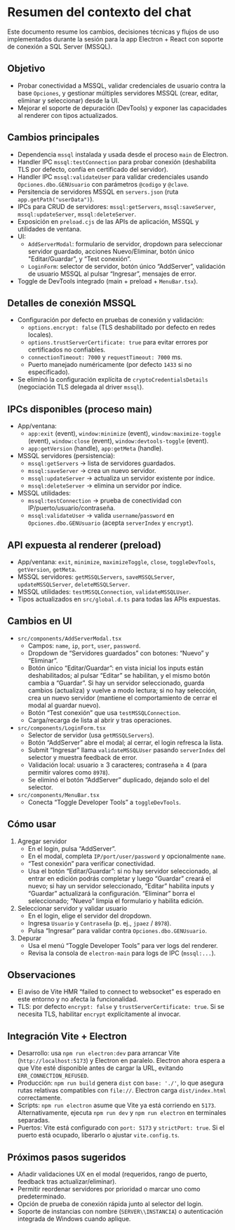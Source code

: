 # Resumen del contexto del chat

Este documento resume los cambios, decisiones técnicas y flujos de uso implementados durante la sesión para la app Electron + React con soporte de conexión a SQL Server (MSSQL).

## Objetivo
- Probar conectividad a MSSQL, validar credenciales de usuario contra la base `Opciones`, y gestionar múltiples servidores MSSQL (crear, editar, eliminar y seleccionar) desde la UI.
- Mejorar el soporte de depuración (DevTools) y exponer las capacidades al renderer con tipos actualizados.

## Cambios principales
- Dependencia `mssql` instalada y usada desde el proceso `main` de Electron.
- Handler IPC `mssql:testConnection` para probar conexión (deshabilita TLS por defecto, confía en certificado del servidor).
- Handler IPC `mssql:validateUser` para validar credenciales usando `Opciones.dbo.GENUsuario` con parámetros `@codigo` y `@clave`.
- Persitencia de servidores MSSQL en `servers.json` (ruta `app.getPath("userData")`).
- IPCs para CRUD de servidores: `mssql:getServers`, `mssql:saveServer`, `mssql:updateServer`, `mssql:deleteServer`.
- Exposición en `preload.cjs` de las APIs de aplicación, MSSQL y utilidades de ventana.
- UI:
  - `AddServerModal`: formulario de servidor, dropdown para seleccionar servidor guardado, acciones Nuevo/Eliminar, botón único "Editar/Guardar", y “Test conexión”.
  - `LoginForm`: selector de servidor, botón único “AddServer”, validación de usuario MSSQL al pulsar “Ingresar”, mensajes de error.
- Toggle de DevTools integrado (main + preload + `MenuBar.tsx`).

## Detalles de conexión MSSQL
- Configuración por defecto en pruebas de conexión y validación:
  - `options.encrypt: false` (TLS deshabilitado por defecto en redes locales).
  - `options.trustServerCertificate: true` para evitar errores por certificados no confiables.
  - `connectionTimeout: 7000` y `requestTimeout: 7000` ms.
  - Puerto manejado numéricamente (por defecto `1433` si no especificado).
- Se eliminó la configuración explícita de `cryptoCredentialsDetails` (negociación TLS delegada al driver `mssql`).

## IPCs disponibles (proceso main)
- App/ventana:
  - `app:exit` (event), `window:minimize` (event), `window:maximize-toggle` (event), `window:close` (event), `window:devtools-toggle` (event).
  - `app:getVersion` (handle), `app:getMeta` (handle).
- MSSQL servidores (persistencia):
  - `mssql:getServers` → lista de servidores guardados.
  - `mssql:saveServer` → crea un nuevo servidor.
  - `mssql:updateServer` → actualiza un servidor existente por índice.
  - `mssql:deleteServer` → elimina un servidor por índice.
- MSSQL utilidades:
  - `mssql:testConnection` → prueba de conectividad con IP/puerto/usuario/contraseña.
  - `mssql:validateUser` → valida `username`/`password` en `Opciones.dbo.GENUsuario` (acepta `serverIndex` y `encrypt`).

## API expuesta al renderer (preload)
- App/ventana: `exit`, `minimize`, `maximizeToggle`, `close`, `toggleDevTools`, `getVersion`, `getMeta`.
- MSSQL servidores: `getMSSQLServers`, `saveMSSQLServer`, `updateMSSQLServer`, `deleteMSSQLServer`.
- MSSQL utilidades: `testMSSQLConnection`, `validateMSSQLUser`.
- Tipos actualizados en `src/global.d.ts` para todas las APIs expuestas.

## Cambios en UI
- `src/components/AddServerModal.tsx`
  - Campos: `name`, `ip`, `port`, `user`, `password`.
  - Dropdown de “Servidores guardados” con botones: “Nuevo” y “Eliminar”.
  - Botón único “Editar/Guardar”: en vista inicial los inputs están deshabilitados; al pulsar “Editar” se habilitan, y el mismo botón cambia a “Guardar”. Si hay un servidor seleccionado, guarda cambios (actualiza) y vuelve a modo lectura; si no hay selección, crea un nuevo servidor (mantiene el comportamiento de cerrar el modal al guardar nuevo).
  - Botón “Test conexión” que usa `testMSSQLConnection`.
  - Carga/recarga de lista al abrir y tras operaciones.
- `src/components/LoginForm.tsx`
  - Selector de servidor (usa `getMSSQLServers`).
  - Botón “AddServer” abre el modal; al cerrar, el login refresca la lista.
  - Submit “Ingresar” llama `validateMSSQLUser` pasando `serverIndex` del selector y muestra feedback de error.
  - Validación local: usuario ≥ 3 caracteres; contraseña ≥ 4 (para permitir valores como `8978`).
  - Se eliminó el botón “AddServer” duplicado, dejando solo el del selector.
- `src/components/MenuBar.tsx`
  - Conecta “Toggle Developer Tools” a `toggleDevTools`.

## Cómo usar
1) Agregar servidor
   - En el login, pulsa “AddServer”.
   - En el modal, completa `IP/port/user/password` y opcionalmente `name`.
   - “Test conexión” para verificar conectividad.
   - Usa el botón “Editar/Guardar”: si no hay servidor seleccionado, al entrar en edición podrás completar y luego “Guardar” creará el nuevo; si hay un servidor seleccionado, “Editar” habilita inputs y “Guardar” actualizará la configuración. “Eliminar” borra el seleccionado; “Nuevo” limpia el formulario y habilita edición.
2) Seleccionar servidor y validar usuario
   - En el login, elige el servidor del dropdown.
   - Ingresa `Usuario` y `Contraseña` (p. ej., `jpaez` / `8978`).
   - Pulsa “Ingresar” para validar contra `Opciones.dbo.GENUsuario`.
3) Depurar
   - Usa el menú “Toggle Developer Tools” para ver logs del renderer.
   - Revisa la consola de `electron-main` para logs de IPC (`mssql:...`).

## Observaciones
- El aviso de Vite HMR “failed to connect to websocket” es esperado en este entorno y no afecta la funcionalidad.
- TLS: por defecto `encrypt: false` y `trustServerCertificate: true`. Si se necesita TLS, habilitar `encrypt` explícitamente al invocar.

## Integración Vite + Electron
- Desarrollo: usa `npm run electron:dev` para arrancar Vite (`http://localhost:5173`) y Electron en paralelo. Electron ahora espera a que Vite esté disponible antes de cargar la URL, evitando `ERR_CONNECTION_REFUSED`.
- Producción: `npm run build` genera `dist` con `base: './'`, lo que asegura rutas relativas compatibles con `file://`. Electron carga `dist/index.html` correctamente.
- Scripts: `npm run electron` asume que Vite ya está corriendo en `5173`. Alternativamente, ejecuta `npm run dev` y `npm run electron` en terminales separadas.
- Puertos: Vite está configurado con `port: 5173` y `strictPort: true`. Si el puerto está ocupado, liberarlo o ajustar `vite.config.ts`.

## Próximos pasos sugeridos
- Añadir validaciones UX en el modal (requeridos, rango de puerto, feedback tras actualizar/eliminar).
- Permitir reordenar servidores por prioridad o marcar uno como predeterminado.
- Opción de prueba de conexión rápida junto al selector del login.
- Soporte de instancias con nombre (`SERVER\\INSTANCIA`) o autenticación integrada de Windows cuando aplique.